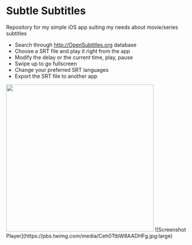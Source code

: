 # Subtle Subtitles
Repository for my simple iOS app suiting my needs about movie/series subtitles

* Search through http://OpenSubtitles.org database
* Choose a SRT file and play it right from the app
* Modify the delay or the current time, play, pause
* Swipe up to go fullscreen
* Change your preferred SRT languages
* Export the SRT file to another app

<img src="https://pbs.twimg.com/media/Ceh0TjCXIAEVyBD.jpg:large" width="400" />
![Screenshot Player](https://pbs.twimg.com/media/Ceh0TtbW8AADHFg.jpg:large)
